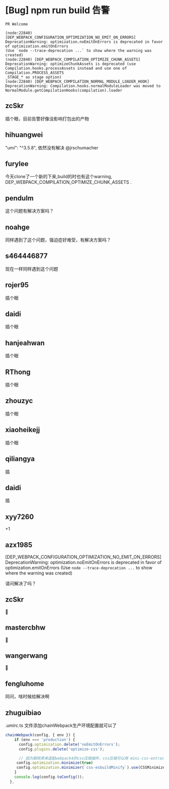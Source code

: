 # [Bug] npm run build 告警

`PR Welcome`

```
(node:22840) [DEP_WEBPACK_CONFIGURATION_OPTIMIZATION_NO_EMIT_ON_ERRORS] DeprecationWarning: optimization.noEmitOnErrors is deprecated in favor of optimization.emitOnErrors
(Use `node --trace-deprecation ...` to show where the warning was created)
(node:22840) [DEP_WEBPACK_COMPILATION_OPTIMIZE_CHUNK_ASSETS] DeprecationWarning: optimizeChunkAssets is deprecated (use Compilation.hooks.processAssets instead and use one of Compilation.PROCESS_ASSETS
_STAGE_* as stage option)
(node:22840) [DEP_WEBPACK_COMPILATION_NORMAL_MODULE_LOADER_HOOK] DeprecationWarning: Compilation.hooks.normalModuleLoader was moved to NormalModule.getCompilationHooks(compilation).loader

```

## zcSkr

插个眼，目前告警好像没影响打包出的产物

## hihuangwei

"umi": "^3.5.8", 依然没有解决 @jrschumacher

## furylee

今天clone了一个新的下来,build的时也有这个warning, DEP_WEBPACK_COMPILATION_OPTIMIZE_CHUNK_ASSETS .

## pendulm

这个问题有解决方案吗？

## noahge

同样遇到了这个问题，强迫症好难受，有解决方案吗？

## s464446877

现在一样同样遇到这个问题

## rojer95

插个眼

## daidi

插个眼

## hanjeahwan

插个眼

## RThong

插个眼

## zhouzyc

插个眼

## xiaoheikejj

插个眼

## qiliangya

插

## daidi

插

## xyy7260

+1

## azx1985

[DEP_WEBPACK_CONFIGURATION_OPTIMIZATION_NO_EMIT_ON_ERRORS] DeprecationWarning: optimization.noEmitOnErrors is deprecated in favor of optimization.emitOnErrors
(Use `node --trace-deprecation ...` to show where the warning was created)

请问解决了吗？

## zcSkr

👀

## mastercbhw

👀

## wangerwang

👀

## fengluhome

同问，啥时候给解决啊

## zhuguibiao

.umirc.ts 文件添加chainWebpack生产环境配置就可以了

```js
chainWebpack(config, { env }) {
    if (env === 'production') {
      config.optimization.delete('noEmitOnErrors');
      config.plugins.delete('optimize-css');

      // 因为删除原来适配webpack4的css压缩插件，css压缩可以用 mini-css-extract-plugin
     config.optimization.minimize(true)
     config.optimization.minimizer(`css-esbuildMinify`).use(CSSMinimizerWebpackPlugin);
    }
    console.log(config.toConfig());
  },
```

